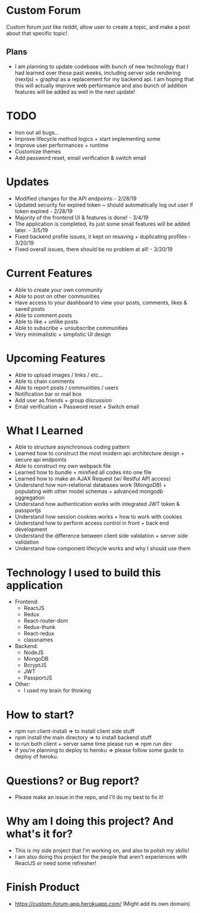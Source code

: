 # Custom Forum

Custom forum just like reddit, allow user to create a topic, and make a post about that specific topic!.

## Plans

- I am planning to update codebase with bunch of new technology that I had learned over these past weeks, including server side rendering (nextjs) + graphql as a replacement for my backend api. I am hoping that this will actually improve web performance and also bunch of addition features will be added as well in the next update!

# TODO

- Iron out all bugs...
- Improve lifecycle method logics + start implementing some
- Improve user performances + runtime
- Customize themes
- Add password reset, email verification & switch email

# Updates

- Modified changes for the API endpoints - 2/28/19
- Updated security for expired token ~ should automatically log out user if token expired - 2/28/19
- Majority of the frontend UI & features is done! - 3/4/19
- The application is completed, its just some small features will be added later. - 3/5/19
- Fixed backend profile issues, it kept on resaving + duplicating profiles - 3/20/19
- Fixed overall issues, there should be no problem at all! - 3/20/19

# Current Features

- Able to create your own community
- Able to post on other communities
- Have access to your dashboard to view your posts, comments, likes & saved posts
- Able to comment posts
- Able to like + unlike posts
- Able to subscribe + unsubscribe communities
- Very minimalistic + simplistic UI design

# Upcoming Features

- Able to upload images / links / etc...
- Able to chain comments
- Able to report posts / communities / users
- Notification bar or mail box
- Add user as friends + group discussion
- Email verification + Password reset + Switch email

# What I Learned

- Able to structure asynchronous coding pattern
- Learned how to construct the most modern api architecture design + secure api endpoints
- Able to construct my own webpack file
- Learned how to bundle + minified all codes into one file
- Learned how to make an AJAX Request (w/ Restful API access)
- Understand how non-relational databases work (MongoDB) + populating with other model schemas + advanced mongodb aggregation
- Understand how authentication works with integrated JWT token & passportjs
- Understand how session cookies works + how to work with cookies
- Understand how to perform access control in front + back end development
- Understand the difference between client side validation + server side validation
- Understand how component lifecycle works and why I should use them

# Technology I used to build this application

- Frontend:
  - ReactJS
  - Redux
  - React-router-dom
  - Redux-thunk
  - React-redux
  - classnames
- Backend:
  - NodeJS
  - MongoDB
  - BcryptJS
  - JWT
  - PassportJS
- Other:
  - I used my brain for thinking

# How to start?

- npm run client-install => to install client side stuff
- npm install the main directory => to install backend stuff
- to run both client + server same time please run => npm run dev
- if you're planning to deploy to heroku => please follow some guide to deploy of heroku.

# Questions? or Bug report?

- Please make an issue in the repo, and I'll do my best to fix it!

# Why am I doing this project? And what's it for?

- This is my side project that I'm working on, and also to polish my skills!
- I am also doing this project for the people that aren't experiences with ReactJS or need some refresher!

# Finish Product

- https://custom-forum-app.herokuapp.com/ (Might add its own domain)
